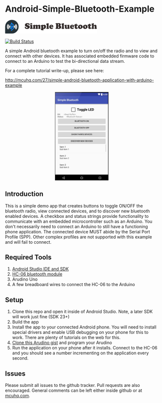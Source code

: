 # Android-Simple-Bluetooth-Example

<img src="Logotype primary.png" width="60%" height="60%" />

[![Build Status](https://travis-ci.org/bauerjj/Android-Simple-Bluetooth-Example.svg?branch=master)](https://travis-ci.org/bauerjj/Android-Simple-Bluetooth-Example)

A simple Android bluetooth example to turn on/off the radio and to view and connect with other devices. It has associated embedded firmware code to connect to an Arduino to test the bi-directional data stream.

For a complete tutorial write-up, please see here: 

http://mcuhq.com/27/simple-android-bluetooth-application-with-arduino-example
<p align="center">
<img src="logo.png" width="35%" height="35%" />
</p>

## Introduction

This is a simple demo app that creates buttons to toggle ON/OFF the bluetooth radio, view connected devices, and to discover new bluetooth enabled devices. A checkbox and status strings provide functionality to communicate with an embedded microcontroller such as an Arduino. You don't necessarily need to connect an Arduino to still have a functioning phone application. The connected device MUST abide by the Serial Port Profile (SPP). Other complex profiles are not supported with this example and will fail to connect. 

## Required Tools

1. [Android Studio IDE and SDK](http://developer.android.com/sdk/index.html)
2. [HC-06 bluetooth module](https://www.olimex.com/Products/Components/RF/BLUETOOTH-SERIAL-HC-06/resources/hc06.pdf)
3. Arudino Uno 
4. A few breadboard wires to connect the HC-06 to the Arduino

## Setup

1. Clone this repo and open it inside of Android Studio. Note, a later SDK will work just fine (SDK 23+)
2. Build the app
3. Install the app to your connected Android phone. You will need to install special drivers and enable USB debugging on your phone for this to work. There are plenty of tutorials on the web for this.
4. [Clone this Arudino gist](https://gist.github.com/bauerjj/424442ed08647a26652f9fe0736bfa28) and program your Arudino
5. Run the application on your phone after it installs. Connect to the HC-06 and you should see a number incrementing on the application every second. 

## Issues

Please submit all issues to the github tracker. Pull requests are also encouraged. General comments can be left either inside github or at [mcuhq.com](http://mcuhq.com/27/simple-android-bluetooth-application-with-arduino-example).




